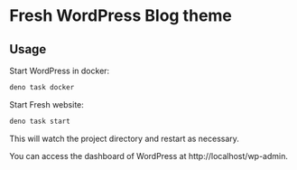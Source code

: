 # Fresh WordPress Blog theme

## Usage

Start WordPress in docker:

```sh
deno task docker
```

Start Fresh website:

```sh
deno task start
```

This will watch the project directory and restart as necessary.

You can access the dashboard of WordPress at http://localhost/wp-admin.
